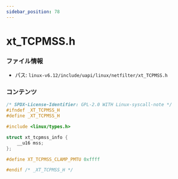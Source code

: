 ```yaml
---
sidebar_position: 78
---
```

# xt_TCPMSS.h

### ファイル情報

- パス: `linux-v6.12/include/uapi/linux/netfilter/xt_TCPMSS.h`

### コンテンツ

```h
/* SPDX-License-Identifier: GPL-2.0 WITH Linux-syscall-note */
#ifndef _XT_TCPMSS_H
#define _XT_TCPMSS_H

#include <linux/types.h>

struct xt_tcpmss_info {
	__u16 mss;
};

#define XT_TCPMSS_CLAMP_PMTU 0xffff

#endif /* _XT_TCPMSS_H */

```
